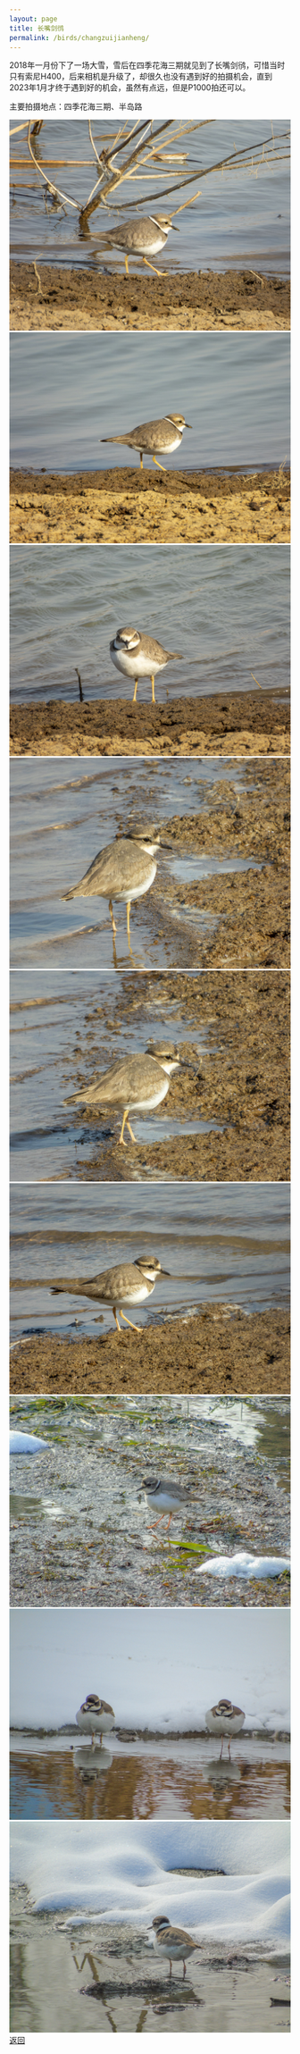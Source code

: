```yaml
---
layout: page
title: 长嘴剑鸻
permalink: /birds/changzuijianheng/
---
```

2018年一月份下了一场大雪，雪后在四季花海三期就见到了长嘴剑鸻，可惜当时只有索尼H400，后来相机是升级了，却很久也没有遇到好的拍摄机会，直到2023年1月才终于遇到好的机会，虽然有点远，但是P1000拍还可以。

主要拍摄地点：四季花海三期、半岛路

![](../picture/长嘴剑鸻/DSCN5834-NRW_DxO_DeepPRIME.jpg)
![](../picture/长嘴剑鸻/DSCN5841-NRW_DxO_DeepPRIME.jpg)
![](../picture/长嘴剑鸻/DSCN5845-NRW_DxO_DeepPRIME.jpg)
![](../picture/长嘴剑鸻/DSCN5896-NRW_DxO_DeepPRIME.jpg)
![](../picture/长嘴剑鸻/DSCN5899-NRW_DxO_DeepPRIME.jpg)
![](../picture/长嘴剑鸻/DSCN5904-NRW_DxO_DeepPRIME.jpg)
![](../picture/长嘴剑鸻/DSC01857.jpg)
![](../picture/长嘴剑鸻/DSC02113.JPG)
![](../picture/长嘴剑鸻/DSC02382.jpg)
[返回](../../)

